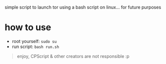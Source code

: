 simple script to launch tor using a bash script on linux... for future purposes

# how to use
* root yourself: `sudo su`
* run script: `bash run.sh`
> enjoy, CPScript & other creators are not responsible :p
